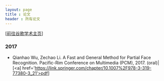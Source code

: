 ```yaml
---
layout: page
title : 论文
header : 所有论文
---
```

[<a href='https://scholar.google.com/citations?hl=zh-CN&view_op=list_works&gmla=AJsN-F72GAouxsqHZy6VUO6wTkEHOtExEs8y7ekExKa8_e2Z2xWYv30hmRYPhq14Mione6Ilv-dJE-vCcuqrY8GeMYzK7xX4oNiQ97zvTMHSHZwTorxHJxQ&user=xc4cV7IAAAAJ'>前往谷歌学术主页</a>]

### 2017
- Qianhao Wu, Zechao Li. A Fast and General Method for Partial Face Recognition. Pacific-Rim Conference on Multimedia (PCM), 2017. (oral)|[<a] href='https://link.springer.com/chapter/10.1007%2F978-3-319-77380-3_21'>pdf</a>]
